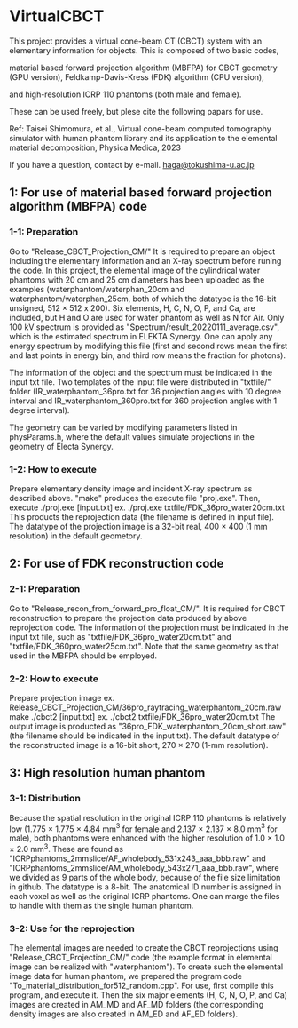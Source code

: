 # VirtualCBCT

This project provides a virtual cone-beam CT (CBCT) system with an elementary information for objects. This is composed of two basic codes,

material based forward projection algorithm (MBFPA) for CBCT geometry (GPU version),
Feldkamp-Davis-Kress (FDK) algorithm (CPU version),

and high-resolution ICRP 110 phantoms (both male and female).

These can be used freely, but plese cite the following papars for use.

Ref: Taisei Shimomura, et al., Virtual cone-beam computed tomography simulator with human phantom library and its application to the elemental material decomposition, Physica Medica, 2023

If you have a question, contact by e-mail. haga@tokushima-u.ac.jp

## 1: For use of material based forward projection algorithm (MBFPA) code
### 1-1: Preparation
Go to "Release_CBCT_Projection_CM/" It is required to prepare an object including the elementary information and an X-ray spectrum before runing the code. In this project, the elemental image of the cylindrical water phantoms with 20 cm and 25 cm diameters has been uploaded as the examples (waterphantom/waterphan_20cm and waterphantom/waterphan_25cm, both of which the datatype is the 16-bit unsigned, 512 × 512 x 200). Six elements, H, C, N, O, P, and Ca, are included, but H and O are used for water phantom as well as N for Air.
Only 100 kV spectrum is provided as "Spectrum/result_20220111_average.csv", which is the estimated spectrum in ELEKTA Synergy. One can apply any energy spectrum by modifying this file (first and second rows mean the first and last points in energy bin, and third row means the fraction for photons).

The information of the object and the spectrum must be indicated in the input txt file.
Two templates of the input file were distributed in "txtfile/" folder
(IR_waterphantom_36pro.txt for 36 projection angles with 10 degree interval and IR_waterphantom_360pro.txt for 360 projection angles with 1 degree interval).

The geometry can be varied by modifying parameters listed in physParams.h, where the default values simulate projections in the geometry of Electa Synergy.

### 1-2: How to execute
Prepare elementary density image and incident X-ray spectrum as described above.
"make" produces the execute file "proj.exe". Then, execute
./proj.exe [input.txt]
ex. ./proj.exe txtfile/FDK_36pro_water20cm.txt
This products the reprojection data (the filename is defined in input file).
The datatype of the projection image is a 32-bit real, 400 × 400 (1 mm resolution) in the default geometory.


## 2: For use of FDK reconstruction code
### 2-1: Preparation
Go to "Release_recon_from_forward_pro_float_CM/". It is required for CBCT reconstruction to prepare the projection data produced by above reprojection code. The information of the projection must be indicated in the input txt file, such as "txtfile/FDK_36pro_water20cm.txt" and "txtfile/FDK_360pro_water25cm.txt". Note that the same geometry as that used in the MBFPA should be employed.

### 2-2: How to execute
Prepare projection image
ex. Release_CBCT_Projection_CM/36pro_raytracing_waterphantom_20cm.raw
make
./cbct2 [input.txt]
ex. ./cbct2 txtfile/FDK_36pro_water20cm.txt
The output image is producted as "36pro_FDK_waterphantom_20cm_short.raw" (the filename should be indicated in the input txt).
The default datatype of the reconstructed image is a 16-bit short, 270 × 270 (1-mm resolution).

## 3: High resolution human phantom
### 3-1: Distribution
Because the spatial resolution in the original ICRP 110 phantoms is relatively low (1.775 × 1.775 × 4.84 mm$^3$ for female and 2.137 × 2.137 × 8.0 mm$^3$ for male), both phantoms were enhanced with the higher resolution of 1.0 × 1.0 × 2.0 mm$^3$.
These are found as "ICRPphantoms_2mmslice/AF_wholebody_531x243_aaa_bbb.raw" and "ICRPphantoms_2mmslice/AM_wholebody_543x271_aaa_bbb.raw", where we divided as 9 parts of the whole body, because of the file size limitation in github. The datatype is a 8-bit. The anatomical ID number is assigned in each voxel as well as the original ICRP phantoms. One can marge the files to handle with them as the single human phantom.
### 3-2: Use for the reprojection
The elemental images are needed to create the CBCT reprojections using "Release_CBCT_Projection_CM/" code
(the example format in elemental image can be realized with "waterphantom").
To create such the elemental image data for human phantom, we prepared the program code "To_material_distribution_for512_random.cpp".
For use, first compile this program, and execute it. Then the six major elements (H, C, N, O, P, and Ca) images are created in AM_MD and AF_MD folders (the corresponding density images are also created in AM_ED and AF_ED folders). 

